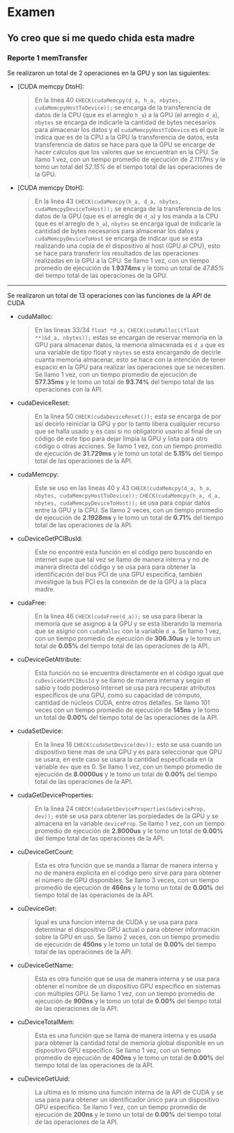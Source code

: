 ﻿# Examen

Yo creo que si me quedo chida esta madre
---
### Reporte 1  memTransfer

Se realizaron un total de 2 operaciones en la GPU y son las siguientes:
- [CUDA memcpy DtoH]:
	> En la linea 40 `` CHECK(cudaMemcpy(d_a, h_a, nbytes, cudaMemcpyHostToDevice)); `` se encarga de la transferencia de datos de la CPU (que es el arreglo `h_a`) a la GPU (el arreglo `d_a`), `nbytes` se encarga de indicarle la cantidad de bytes necesarios para almacenar los datos y el `cudaMemcpyHostToDevice` es el que le indica que es de la CPU a la GPU la transferencia de datos, esta transferencia de datos se hace para que la GPU se encarge de hacer calculos que los valores que se encuentran en la CPU. Se llamo 1 vez, con un tiempo promedio de ejecución de *2.1117ms* y le tomo un total del *52.15%* de el tiempo total de las operaciones de la GPU.
	
- [CUDA memcpy DtoH]:
	> En la linea 43 ``CHECK(cudaMemcpy(h_a, d_a, nbytes, cudaMemcpyDeviceToHost));`` se encarga de la transferencia de los datos de  la GPU (que es el arreglo de `d_a`) y los manda a la CPU (que es el arreglo de `h_a`), `nbytes` se encarga igual de indicarle la cantidad de bytes necesarios para almacenar los datos y `cudaMemcpyDeviceToHost` se encarga de indicar que se esta realizando una copia de el dispositivo al host (GPU al CPU), esto se hace para transferir los resultados de las operaciones realizadas en la GPU a la CPU. Se llamo 1 vez, con un tiempo promedio de ejecución de **1.9374ms** y le tomo un total de *47.85%* del tiempo total de las operaciones de la GPU.

---
Se realizaron un total de 13 operaciones con las funciones de la API de CUDA

- cudaMalloc:
	> En las lineas 33/34 ``float *d_a;`` ``CHECK(cudaMalloc((float **)&d_a, nbytes));`` estas se encargan de reservar memoria en la GPU para almacenar datos, la memoria almacenada es `d_a` que es una variable de tipo float y `nbytes` se esta encargando de decirle cuanta memoria almacenar, esto se hace con la intención de tener espacio en la GPU para realizar las operaciones que se necesiten. Se llamo 1 vez, con un tiempo promedio de ejecución de **577.35ms** y le tomo un total de **93.74%** del tiempo total de las operaciones con la API.

- cudaDeviceReset:
	> En la linea 50 ``CHECK(cudaDeviceReset());`` esta se encarga de por así decirlo reiniciar la GPU y por lo tanto libera cualquier recurso que se halla usado y es casi si no obligatorio usarlo al final de un código de este tipo para dejar limpia la GPU  y lista para otro código o otras acciones. Se llamo 1 vez, con un tiempo promedio de ejecución de **31.729ms** y le tomo un total de **5.15%** del tiempo total de las operaciones de la API.

- cudaMemcpy:
	> Este se uso en las lineas 40 y 43 
	``CHECK(cudaMemcpy(d_a, h_a, nbytes, cudaMemcpyHostToDevice));`` 		``CHECK(cudaMemcpy(h_a, d_a, nbytes, cudaMemcpyDeviceToHost));`` 
se usa para copiar datos entre la GPU y la CPU. Se llamo 2 veces, con un tiempo promedio de ejecución de **2.1928ms** y le tomo un total de **0.71%** del tiempo total de las operaciones de la API.

- cuDeviceGetPCIBusId: 
	> Este no encontré esta función en el código pero buscando en internet supe que tal vez se llamo de manera interna y no de manera directa del código y se usa para para obtener la identificación del bus PCI de una GPU especifica, también investigue la bus PCI es la conexión de de la GPU a la placa madre.

- cudaFree:
	> En la linea 46 ``CHECK(cudaFree(d_a));`` se usa para liberar la memoria que se asignop a la GPU y se esta liberando la memoria que se asigno con ``cudaMalloc`` con la variable `d_a`. Se llamo 1 vez, con un tiempo promedio de ejecución de **306.30us** y le tomo un total de **0.05%** del tiempo total de las operaciones de la API.

- cuDeviceGetAttribute: 
	> Esta función no se encuentra directamente en el código igual que ``cuDeviceGetPCIBusId`` y se llamo de manera interna y según el sabio y todo poderoso Internet se usa para recuperar atributos específicos de una GPU, como su capacidad de cómputo, cantidad de núcleos CUDA, entre otros detalles. Se llamo 101 veces con un tiempo promedio de ejecución de **145ns** y le tomo un total de **0.00%** del tiempo total de las operaciones de la API.

- cudaSetDevice:
	> En la linea 16 ``CHECK(cudaSetDevice(dev));`` esto se usa cuando un dispositivo tiene mas de una GPU y es para seleccionar que GPU se usara, en este caso se usara la cantidad especificada en la variable `dev` que es 0. Se llamo 1 vez, con un tiempo promedio de ejecución de **8.0000us** y le tomo un total de **0.00%** del tiempo total de las operaciones de la API.

- cudaGetDeviceProperties: 
	> En la linea 24 ``CHECK(cudaGetDeviceProperties(&deviceProp, dev));`` este se usa para obtener las porpiedades de la GPU y se almacena en la variable `deviceProp`. Se llamo 1 vez, con un tiempo promedio de ejecución de **2.8000us** y le tomo un total de **0.00%** del tiempo total de las operaciones de la API.

- cuDeviceGetCount: 
	> Esta es otra función que se manda a llamar de manera interna y no de manera explicita en el código pero sirve para para obtener el número de GPU disponibles. Se llamo 3 veces, con un tiempo promedio de ejecución de **466ns** y le tomo un total de **0.00%** del tiempo total de las operaciones de la API.

- cuDeviceGet:
	> Igual es una funcion interna de CUDA y se usa para para determinar el dispositivo GPU actual o para obtener información sobre la GPU en uso. Se llamo 2 veces, con un tiempo promedio de ejecución de **450ns** y le tomo un total de **0.00%** del tiempo total de las operaciones de la API.

- cuDeviceGetName: 
	> Esta es otra función que se usa de manera interna y se usa para obtener el nombre de un dispositivo GPU específico en sistemas con múltiples GPU. Se llamo 1 vez, con un tiempo promedio de ejecución de **900ns** y le tomo un total de **0.00%** del tiempo total de las operaciones de la API.

- cuDeviceTotalMem: 
	> Esta es una función que se llama de manera interna y es usada para obtener la cantidad total de memoria global disponible en un dispositivo GPU específico. Se llamo 1 vez, con un tiempo promedio de ejecución de **400ns** y le tomo un total de **0.00%** del tiempo total de las operaciones de la API.

- cuDeviceGetUuid: 
	> La ultima es lo mismo una función interna de la API de CUDA y se usa para para obtener un identificador único para un dispositivo GPU específico. Se llamo 1 vez, con un tiempo promedio de ejecución de **200ns** y le tomo un total de **0.00%** del tiempo total de las operaciones de la API.










